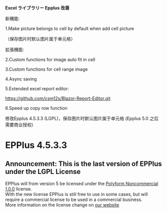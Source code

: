 **Excel ライブラリー Epplus 改善**

新機能:


1.Make picture belongs to cell by default when add cell picture

（保存图片时默认图片属于单元格）

拡張機能:

2.Custom functions for image auto fit in cell

3.Custom functions for cell range image

4.Async saving

5.Extended excel report editor: 

https://github.com/csm12s/Blazor-Report-Editor.git

6.Speed up copy row function


修改Epplus 4.5.3.3 (LGPL)，保存图片时默认图片属于单元格 (Epplus 5.0 之后需要商业授权)


# EPPlus 4.5.3.3

## Announcement: This is the last version of EPPlus under the LGPL License
EPPlus will from version 5 be licensed under the [Polyform Noncommercial 1.0.0]( https://polyformproject.org/licenses/noncommercial/1.0.0/) license.  
With the new license EPPlus is still free to use in some cases, but will require a commercial license to be used in a commercial business.  
More information on the license change on [our website]( https://www.epplussoftware.com/Home/LgplToPolyform)

